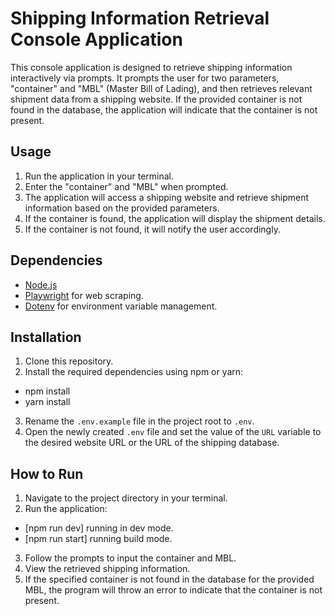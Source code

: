 # Shipping Information Retrieval Console Application

This console application is designed to retrieve shipping information interactively via prompts. It prompts the user for two parameters, "container" and "MBL" (Master Bill of Lading), and then retrieves relevant shipment data from a shipping website. If the provided container is not found in the database, the application will indicate that the container is not present.

## Usage

1. Run the application in your terminal.
2. Enter the "container" and "MBL" when prompted.
3. The application will access a shipping website and retrieve shipment information based on the provided parameters.
4. If the container is found, the application will display the shipment details.
5. If the container is not found, it will notify the user accordingly.

## Dependencies

- [Node.js](https://nodejs.org/en/)
- [Playwright](https://github.com/microsoft/playwright) for web scraping.
- [Dotenv](https://github.com/motdotla/dotenv) for environment variable management.

## Installation

1. Clone this repository.
2. Install the required dependencies using npm or yarn:

- npm install
- yarn install

3. Rename the `.env.example` file in the project root to `.env`.
4. Open the newly created `.env` file and set the value of the `URL` variable to the desired website URL or the URL of the shipping database.

## How to Run

1. Navigate to the project directory in your terminal.
2. Run the application:

- [npm run dev] running in dev mode.
- [npm run start] running build mode.

3. Follow the prompts to input the container and MBL.
4. View the retrieved shipping information.
5. If the specified container is not found in the database for the provided MBL, the program will throw an error to indicate that the container is not present.
